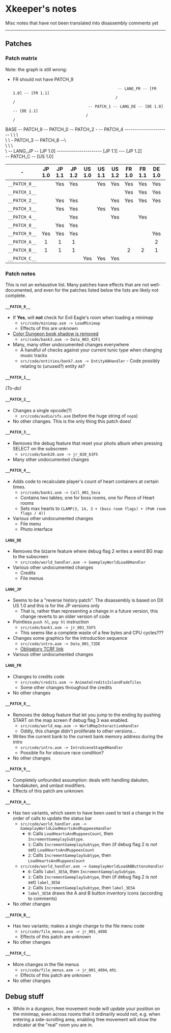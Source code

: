 # Xkeeper's notes
Misc notes that have not been translated into disassembly comments yet

----

## Patches

### Patch matrix

Note: the graph is still wrong:
- FR should not have PATCH_9


                                                    -- LANG_FR -- [FR 1.0] -- [FR 1.1]
                                                   /                       /
                                       -- PATCH_1 -- LANG_DE -- [DE 1.0] -- [DE 1.1]
                                      /                                  /
BASE -- PATCH_9 -- PATCH_0 -- PATCH_2 - -- PATCH_4 ----------------------
   \           \                      \                                  \
    \           \                      \- PATCH_3 -- PATCH_8 --\          \
     \           \                                              \          \
      \           -- LANG_JP -- [JP 1.0] ---------------------- [JP 1.1] --- [JP 1.2]
       \
        -- PATCH_C -- [US 1.0]


|       -       | JP 1.0 | JP 1.1 | JP 1.2 | US 1.0 | US 1.1 | US 1.2 | FR 1.0 | FR 1.1 | DE 1.0 | DE 1.1 |
|:-------------:|:------:|:------:|:------:|:------:|:------:|:------:|:------:|:------:|:------:|:------:|
| `__PATCH_0__` |        |  Yes   |  Yes   |        |  Yes   |  Yes   |  Yes   |  Yes   |  Yes   |  Yes   |
| `__PATCH_1__` |        |        |        |        |        |        |  Yes   |  Yes   |  Yes   |  Yes   |
| `__PATCH_2__` |        |  Yes   |  Yes   |        |        |  Yes   |  Yes   |  Yes   |  Yes   |  Yes   |
| `__PATCH_3__` |        |  Yes   |  Yes   |        |  Yes   |  Yes   |        |        |        |        |
| `__PATCH_4__` |        |        |  Yes   |        |        |  Yes   |        |  Yes   |        |  Yes   |
| `__PATCH_8__` |        |  Yes   |  Yes   |        |        |        |        |        |        |        |
| `__PATCH_9__` |  Yes   |  Yes   |  Yes   |        |        |        |        |        |  Yes   |  Yes   |
| `__PATCH_A__` |    1   |    1   |    1   |        |        |        |        |        |    2   |    2   |
| `__PATCH_B__` |    1   |    1   |    1   |        |        |        |    2   |    2   |    1   |    1   |
| `__PATCH_C__` |        |        |        |  Yes   |  Yes   |  Yes   |        |        |        |        |

### Patch notes

This is not an exhaustive list. Many patches have effects that are not well-documented,
and even for the patches listed below the lists are likely not complete.


#### `__PATCH_0__`
* If **Yes**, will **not** check for Evil Eagle's room when loading a minimap
  * `src/code/minimap.asm -> LoadMinimap`
  * Effects of this are unknown
* [Color Dungeon book shadow is removed](https://tcrf.net/The_Legend_of_Zelda:_Link%27s_Awakening/Version_Differences#Book.27s_Shadow_in_the_Library)
  * `src/code/bank3.asm -> Data_003_42F1`
* Many, many other undocumented changes everywhere
  * A handful of checks against your current tunic type when changing music tracks
  * `src/code/entities/bank7.asm -> EntityA8Handler` - Code possibly relating to (unused?) entity `A8`?


#### `__PATCH_1__`
_(To-do)_


#### `__PATCH_2__`
* Changes a single opcode(?)
  * `src/code/audio/sfx.asm` (before the huge string of `nop`s)
* No other changes. This is the only thing this patch does!


#### `__PATCH_3__`
* Removes the debug feature that reset your photo album when pressing SELECT on the subscreen
  * `src/code/bank20.asm -> jr_020_63F5`
* Many other undocumented changes


#### `__PATCH_4__`
* Adds code to recalculate player's count of heart containers at certain times.
  * `src/code/bank1.asm -> Call_001_5eca`
  * Contains two tables; one for boss rooms, one for Piece of Heart rooms
  * Sets max hearts to `CLAMP(3, 14, 3 + (boss room flags) + (PoH room flags / 4))`
* Various other undocumented changes
  * File menu
  * Photo interface

#### `LANG_DE`
* Removes the bizarre feature where debug flag 2 writes a weird BG map to the subscreen
  * `src/code/world_handler.asm -> GameplayWorldLoad0Handler`
* Various other undocumented changes
  * Credits
  * File menus


#### `LANG_JP`
* Seems to be a "reverse history patch". The disassembly is based on DX US 1.0 and this is for the JP versions only
  * That is, rather than representing a change in a future version, this change reverts to an older version of code
* Pointless `push hl`, `pop hl` instruction
  * `src/code/bank1.asm -> jr_001_55F5`
  * This seems like a complete waste of a few bytes and CPU cycles???
* Changes some graphics for the introduction sequence
  * `src/code/intro.asm -> Data_001_72DE`
  * [Obligatory TCRF link](https://tcrf.net/The_Legend_of_Zelda:_Link%27s_Awakening/Version_Differences#Introduction_Background)
* Various other undocumented changes


#### `LANG_FR`
* Changes to credits code
  * `src/code/credits.asm -> AnimateCreditsIslandFadeTiles`
  * Some other changes throughout the credits
* No other changes


#### `__PATCH_8__`
* Removes the debug feature that let you jump to the ending by pushing START on the map screen if debug flag 3 was enabled.
  * `src/code/world_map.asm -> WorldMapInteractiveHandler`
  * Oddly, this change didn't proliferate to other versions...
* Writes the current bank to the current bank memory address during the intro
  * `src/code/intro.asm -> IntroSceneStage0Handler`
  * Possible fix for obscure race condition?
* No other changes


#### `__PATCH_9__`
* Completely unfounded assumption: deals with handling dakuten, handakuten, and umlaut modifiers.
* Effects of this patch are unknown


#### `__PATCH_A__`
* Has two variants, which seem to have been used to test a change in the order of calls to update the status bar
  * `src/code/world_handler.asm -> GameplayWorldLoadHeartsAndRuppeesHandler`
    * `0`: Calls `LoadHeartsAndRuppeesCount`, then `IncrementGameplaySubtype`.
    * `1`: Calls `IncrementGameplaySubtype`, then (if debug flag 2 is _not_ set) `LoadHeartsAndRuppeesCount`
    * `2`: Calls `IncrementGameplaySubtype`, then `LoadHeartsAndRuppeesCount`
  * `src/code/world_handler.asm -> GameplayWorldLoadABButtonsHandler`
    * `0`: Calls `label_3E5A`, then `IncrementGameplaySubtype`.
    * `1`: Calls `IncrementGameplaySubtype`, then (if debug flag 2 is _not_ set) `label_3E5A`
    * `2`: Calls `IncrementGameplaySubtype`, then `label_3E5A`
	* `label_3E5A` draws the A and B button inventory icons (according to comments)
* No other changes


#### `__PATCH_B__`
* Has two variants; makes a single change to the file menu code
  * `src/code/file_menus.asm -> jr_001_489D`
  * Effects of this patch are unknown
* No other changes


#### `__PATCH_C__`
* More changes in the file menus
  * `src/code/file_menus.asm -> jr_001_4894`, etc.
  * Effects of this patch are unknown
* No other changes


## Debug stuff

* While in a dungeon, free movement mode will update your position on the minimap,
  even across rooms that it ordinarily would not; e.g. when entering a side-scrolling area,
  enabling free movement will show the indicator at the "real" room you are in.

